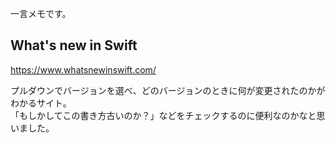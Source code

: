 一言メモです。  
  
## What's new in Swift  
https://www.whatsnewinswift.com/  
  
プルダウンでバージョンを選べ、どのバージョンのときに何が変更されたのかがわかるサイト。  
「もしかしてこの書き方古いのか？」などをチェックするのに便利なのかなと思いました。  
